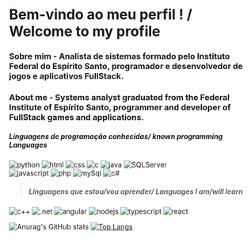 # Bem-vindo ao meu perfil ! / Welcome to my profile #

### Sobre mim - Analista de sistemas formado pelo Instituto Federal do Espírito Santo, programador e desenvolvedor de jogos e aplicativos FullStack.
### About me - Systems analyst graduated from the Federal Institute of Espírito Santo, programmer and developer of FullStack games and applications.

##### Linguagens de programação conhecidas/ known programming Languages    

![python](https://img.shields.io/badge/Python-3776AB?style=for-the-badge&logo=python&logoColor=white)
![html](https://img.shields.io/badge/HTML5-E34F26?style=for-the-badge&logo=html5&logoColor=white)
![css](https://img.shields.io/badge/CSS3-1572B6?style=for-the-badge&logo=css3&logoColor=white)
![c](https://img.shields.io/badge/C-00599C?style=for-the-badge&logo=c&logoColor=white)
![java](https://img.shields.io/badge/Java-ED8B00?style=for-the-badge&logo=openjdk&logoColor=white)
![SQLServer](https://img.shields.io/badge/Microsoft_SQL_Server-CC2927?style=for-the-badge&logo=microsoft-sql-server&logoColor=white)    
![javascript](https://img.shields.io/badge/JavaScript-323330?style=for-the-badge&logo=javascript&logoColor=F7DF1E)
![php](https://img.shields.io/badge/PHP-777BB4?style=for-the-badge&logo=php&logoColor=white)
![mySql](https://img.shields.io/badge/MySQL-00000F?style=for-the-badge&logo=mysql&logoColor=white)
![c#](https://img.shields.io/badge/C%23-239120?style=for-the-badge&logo=c-sharp&logoColor=white)

> ##### Linguagens que estou/vou aprender/ Languages ​​I am/will learn    

![c++](https://img.shields.io/badge/C%2B%2B-00599C?style=for-the-badge&logo=c%2B%2B&logoColor=white)
![.net](https://img.shields.io/badge/.NET-5C2D91?style=for-the-badge&logo=.net&logoColor=white)
![angular](https://img.shields.io/badge/Angular-DD0031?style=for-the-badge&logo=angular&logoColor=white)
![nodejs](https://img.shields.io/badge/Node.js-43853D?style=for-the-badge&logo=node.js&logoColor=white)
![typescript](https://img.shields.io/badge/TypeScript-007ACC?style=for-the-badge&logo=typescript&logoColor=white)
![react](https://img.shields.io/badge/React-20232A?style=for-the-badge&logo=react&logoColor=61DAFB)

![Anurag's GitHub stats](https://github-readme-stats.vercel.app/api?username=PedroCNeto&theme=radical&show_icons=true&bg_color=00000000) [![Top Langs](https://github-readme-stats.vercel.app/api/top-langs/?username=PedroCNeto)](https://github.com/PedroCNeto/github-readme-stats&theme=radical)


<!--
**PedroCNeto/PedroCNeto** is a ✨ _special_ ✨ repository because its `README.md` (this file) appears on your GitHub profile.

Here are some ideas to get you started:

- 🔭 I’m currently working on ...
- 🌱 I’m currently learning ...
- 👯 I’m looking to collaborate on ...
- 🤔 I’m looking for help with ...
- 💬 Ask me about ...
- 📫 How to reach me: ...
- 😄 Pronouns: ...
- ⚡ Fun fact: ...
-->
